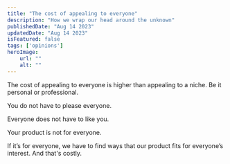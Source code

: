 ```yaml
---
title: "The cost of appealing to everyone"
description: "How we wrap our head around the unknown"
publishedDate: "Aug 14 2023"
updatedDate: "Aug 14 2023"
isFeatured: false
tags: ['opinions']
heroImage:
    url: ""
    alt: ""
---
```


The cost of appealing to everyone is higher than appealing to a niche. Be it personal or professional.

You do not have to please everyone. 

Everyone does not have to like you.

Your product is not for everyone. 

If it’s for everyone, we have to find ways that our product fits for everyone’s interest. And that's costly.